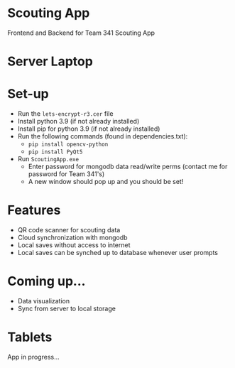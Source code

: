 # Scouting App


Frontend and Backend for Team 341 Scouting App

# Server Laptop
   # Set-up
   - Run the ```lets-encrypt-r3.cer``` file
   - Install python 3.9 (if not already installed)
   - Install pip for python 3.9 (if not already installed)
   - Run the following commands (found in dependencies.txt):
     - ```pip install opencv-python```
     - ```pip install PyQt5```
   - Run ```ScoutingApp.exe```
     - Enter password for mongodb data read/write perms (contact me for password for Team 341's)
     - A new window should pop up and you should be set!
     
   # Features
   - QR code scanner for scouting data
   - Cloud synchronization with mongodb
   - Local saves without access to internet
   - Local saves can be synched up to database whenever user prompts
   
   # Coming up...
   - Data visualization
   - Sync from server to local storage

# Tablets
   App in progress...
